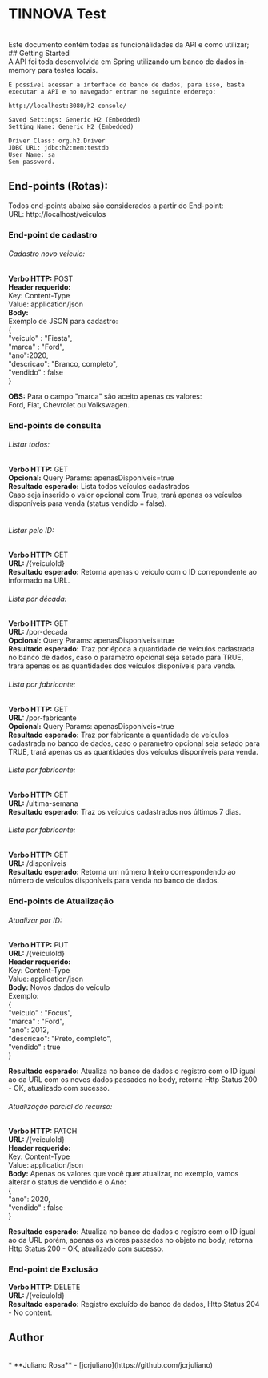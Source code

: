 # TINNOVA Test
<br />
Este documento contém todas as funcionálidades da API e como utilizar;
<br />
## Getting Started
<br />
A API foi toda desenvolvida em Spring utilizando um banco de dados in-memory para testes locais.<br />

```
É possível acessar a interface do banco de dados, para isso, basta executar a API e no navegador entrar no seguinte endereço:

http://localhost:8080/h2-console/

Saved Settings: Generic H2 (Embedded)
Setting Name: Generic H2 (Embedded)

Driver Class: org.h2.Driver
JDBC URL: jdbc:h2:mem:testdb
User Name: sa
Sem password.
```

## End-points (Rotas):

Todos end-points abaixo são considerados a partir do End-point:<br />
URL: http://localhost/veiculos

### **End-point de cadastro**

###### Cadastro novo veiculo:

**Verbo HTTP:** POST<br />
**Header requerido:** <br />
	Key: Content-Type<br />
	Value: application/json<br />
**Body:**<br />
Exemplo de JSON para cadastro:<br />
{<br />
    "veiculo" : "Fiesta",<br />
    "marca" : "Ford",<br />
    "ano":2020,<br />
    "descricao": "Branco, completo",<br />
    "vendido" : false<br />
}<br />

**OBS:** Para o campo "marca" são aceito apenas os valores: <br />
Ford, Fiat, Chevrolet ou Volkswagen.<br />


### **End-points de consulta**

###### Listar todos:

**Verbo HTTP:** GET<br />
**Opcional:** Query Params: apenasDisponiveis=true <br />
**Resultado esperado:** Lista todos veículos cadastrados<br />
Caso seja inserido o valor opcional com True, trará apenas os veículos disponíveis para venda (status vendido = false).<br />
<br />
###### Listar pelo ID:
**Verbo HTTP:** GET<br />
**URL:** /{veiculoId}<br />
**Resultado esperado:** Retorna apenas o veículo com o ID correpondente ao informado na URL.<br />

###### Lista por década:
**Verbo HTTP:** GET<br />
**URL:** /por-decada<br />
**Opcional:** Query Params: apenasDisponiveis=true<br />
**Resultado esperado:** Traz por época a quantidade de veículos cadastrada no banco de dados, caso o parametro opcional seja setado para TRUE, trará apenas os as quantidades dos veículos disponíveis para venda.<br />

###### Lista por fabricante:
**Verbo HTTP:** GET<br />
**URL:** /por-fabricante<br />
**Opcional:** Query Params: apenasDisponiveis=true<br />
**Resultado esperado:** Traz por fabricante a quantidade de veículos cadastrada no banco de dados, caso o parametro opcional seja setado para TRUE, trará apenas os as quantidades dos veículos disponíveis para venda.<br />

###### Lista por fabricante:
**Verbo HTTP:** GET<br />
**URL:** /ultima-semana<br />
**Resultado esperado:** Traz os veículos cadastrados nos últimos 7 dias.<br />

###### Lista por fabricante:

**Verbo HTTP:** GET<br />
**URL:** /disponiveis<br />
**Resultado esperado:** Retorna um número Inteiro correspondendo ao número de veículos disponíveis para venda no banco de dados.<br />

### **End-points de Atualização**

###### Atualizar por ID:

**Verbo HTTP:** PUT<br />
**URL:** /{veiculoId} <br />
**Header requerido:** <br />
	Key: Content-Type<br />
	Value: application/json<br />
**Body:** Novos dados do veículo<br />
Exemplo:<br />
{<br />
    "veiculo" : "Focus",<br />
    "marca" : "Ford",<br />
    "ano": 2012,<br />
    "descricao": "Preto, completo",<br />
    "vendido" : true<br />
}<br />

**Resultado esperado:** Atualiza no banco de dados o registro com o ID igual ao da URL com os novos dados passados no body, retorna Http Status 200 - OK, atualizado com sucesso. <br />

###### Atualização parcial do recurso:

**Verbo HTTP:** PATCH<br />
**URL:** /{veiculoId} <br />
**Header requerido:** <br />
	Key: Content-Type<br />
	Value: application/json<br />
**Body:** Apenas os valores que você quer atualizar, no exemplo, vamos alterar o status de vendido e o Ano:<br />
{<br />
    "ano": 2020,<br />
    "vendido" : false<br />
}

**Resultado esperado:** Atualiza no banco de dados o registro com o ID igual ao da URL porém, apenas os valores passados no objeto no body, retorna Http Status 200 - OK, atualizado com sucesso. <br />

### **End-point de Exclusão**
**Verbo HTTP:** DELETE<br />
**URL:** /{veiculoId}<br />
**Resultado esperado:** Registro excluído do banco de dados, Http Status 204 - No content.<br />

## Author
<br />
* **Juliano Rosa** - [jcrjuliano](https://github.com/jcrjuliano)
